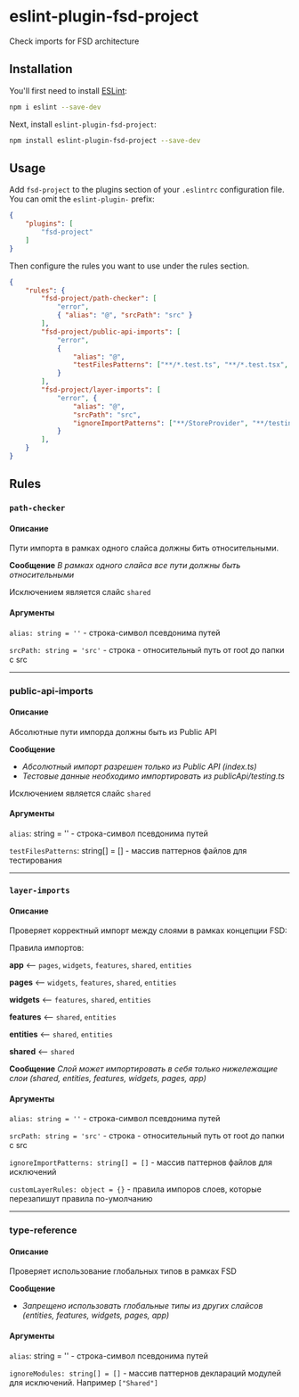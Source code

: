 # eslint-plugin-fsd-project

Check imports for FSD architecture

## Installation

You'll first need to install [ESLint](https://eslint.org/):

```sh
npm i eslint --save-dev
```

Next, install `eslint-plugin-fsd-project`:

```sh
npm install eslint-plugin-fsd-project --save-dev
```

## Usage

Add `fsd-project` to the plugins section of your `.eslintrc` configuration file. You can omit the `eslint-plugin-` prefix:

```json
{
    "plugins": [
        "fsd-project"
    ]
}
```


Then configure the rules you want to use under the rules section.

```json
{
    "rules": {
        "fsd-project/path-checker": [
            "error", 
            { "alias": "@", "srcPath": "src" }
        ],
        "fsd-project/public-api-imports": [
            "error", 
            {
                "alias": "@",
                "testFilesPatterns": ["**/*.test.ts", "**/*.test.tsx", "**/StoreDecorator.tsx"],
            }
        ],
        "fsd-project/layer-imports": [
            "error", {
                "alias": "@",
                "srcPath": "src",
                "ignoreImportPatterns": ["**/StoreProvider", "**/testing"],
            }
        ],
    }
}
```

## Rules

### `path-checker`

#### Описание

Пути импорта в рамках одного слайса должны бить относительными.

**Сообщение**
*В рамках одного слайса все пути должны быть относительными*

Исключением является слайс `shared`


#### Аргументы

`alias: string = ''` - строка-символ псевдонима путей 

`srcPath: string = 'src'` - строка - относительный путь от root до папки с src

---

### public-api-imports

#### Описание

Абсолютные пути импорда должны быть из Public API

**Сообщение**
- *Абсолютный импорт разрешен только из Public API (index.ts)*
- *Тестовые данные необходимо импортировать из publicApi/testing.ts*

Исключением является слайс `shared`


#### Аргументы

`alias`: string = '' - строка-символ псевдонима путей 

`testFilesPatterns`: string[] = [] - массив паттернов файлов для тестирования

---

### `layer-imports`

#### Описание

Проверяет корректный импорт между слоями в рамках концепции FSD:

Правила импортов:

**app** <-- `pages`, `widgets`, `features`, `shared`, `entities`

**pages** <-- `widgets`, `features`, `shared`, `entities`

**widgets** <-- `features`, `shared`, `entities`

**features** <-- `shared`, `entities`

**entities** <-- `shared`, `entities`

**shared** <-- `shared`



**Сообщение**
*Слой может импортировать в себя только нижележащие слои (shared, entities, features, widgets, pages, app)*


#### Аргументы

`alias: string = ''` - строка-символ псевдонима путей 

`srcPath: string = 'src'` - строка - относительный путь от root до папки с src

`ignoreImportPatterns: string[] = []` - массив паттернов файлов для исключений

`customLayerRules: object = {}` - правила импоров слоев, которые перезапишут правила по-умолчанию

---

### type-reference

#### Описание

Проверяет использование глобальных типов в рамках FSD

**Сообщение**
- *Запрещено использовать глобальные типы из других слайсов (entities, features, widgets, pages, app)*


#### Аргументы

`alias`: string = '' - строка-символ псевдонима путей 

`ignoreModules: string[] = []` - массив паттернов деклараций модулей для исключений. Например `["Shared"]`

